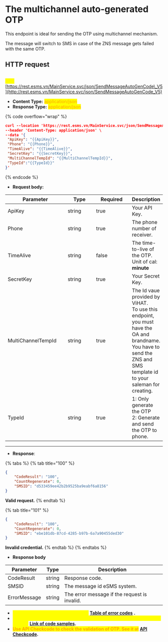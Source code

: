 # The multichannel auto-generated OTP

This endpoint is ideal for sending the OTP using multichannel mechanism.

The message will switch to SMS in case of the ZNS message gets failed with the same OTP.

## HTTP request

\
<mark style="color:yellow;">**`POST`**</mark> [https://rest.esms.vn/MainService.svc/json/SendMessageAutoGenCode\_V5](http://rest.esms.vn/MainService.svc/json/SendMessageAutoGenCode_V5)

* **Content Type:** <mark style="color:orange;">application/json</mark>
* **Response Type:** <mark style="color:orange;">application/json</mark>

{% code overflow="wrap" %}
```json
curl --location 'https://rest.esms.vn/MainService.svc/json/SendMessageAutoGenCode_V5' \
--header 'Content-Type: application/json' \
--data '{
 "ApiKey": "{{ApiKey}}",
 "Phone": "{{Phone}}",
 "TimeAlive": "{{TimeAlive}}",
 "SecretKey": "{{SecretKey}}",
 "MultiChannelTempId": "{{MultiChannelTempId}}",
 "TypeId":"{{TypeId}}"
}'
```
{% endcode %}

* **Request body:**

<table><thead><tr><th width="207">Parameter</th><th width="124">Type</th><th width="143" data-type="checkbox">Required</th><th>Description</th></tr></thead><tbody><tr><td>ApiKey</td><td>string</td><td>true</td><td>Your API Key.</td></tr><tr><td>Phone</td><td>string</td><td>true</td><td>The phone number of receiver.</td></tr><tr><td>TimeAlive</td><td>string</td><td>false</td><td>The time-to-live of the OTP.<br>Unit of cal: <strong>minute</strong> </td></tr><tr><td>SecretKey</td><td>string</td><td>true</td><td>Your Secret Key.</td></tr><tr><td>MultiChannelTempId</td><td>string</td><td>true</td><td>The Id vaue provided by ViHAT. <br>To use this endpoint, you must have the OA and brandname. <br>You have to send the ZNS and SMS template id to your saleman for creating.</td></tr><tr><td>TypeId</td><td>string</td><td>true</td><td>1: Only generate the OTP<br>2: Generate and send the OTP to phone.</td></tr></tbody></table>

***

* **Response**:&#x20;

{% tabs %}
{% tab title="100" %}
```json
{
    "CodeResult": "100",
    "CountRegenerate": 0,
    "SMSID": "d533459ee42b2b9525ba9eabf6a8156"
}
```

**Valid request.**
{% endtab %}

{% tab title="101" %}
```json
{
    "CodeResult": "100",
    "CountRegenerate": 0,
    "SMSID": "ebe101db-87cd-4285-b97b-6a7a90455ded30"
}
```

**Invalid credential.**
{% endtab %}
{% endtabs %}

* **Response body**

| Parameter    | Type   | Description                                  |
| ------------ | ------ | -------------------------------------------- |
| CodeResult   | string | Response code.                               |
| SMSID        | string | The message id eSMS system.                  |
| ErrorMessage | string | The error message if the request is invalid. |

* _<mark style="color:yellow;">**The detail of error code can refer at**</mark>_ [**Table of error codes**](../table-of-error-codes.md) **.**
* _<mark style="color:yellow;">**Get the  sample of code for programing languagues to use in Postman refer at**</mark>_ [**Link  of code samples**](https://samplefordevelopers.esms.vn/#850974b9-12cf-46f5-946c-e8e15aa3585b)**.**
* <mark style="color:orange;">**Use API Checkcode to check the validation of OTP. See it at**</mark> [**API Checkcode**](../other-apis/check-code.md)**.**&#x20;
